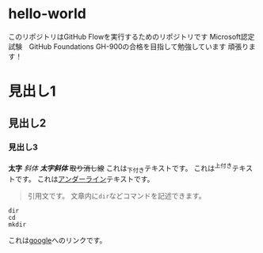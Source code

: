 # hello-world
このリポジトリはGitHub Flowを実行するためのリポジトリです
Microsoft認定試験　GitHub Foundations GH-900の合格を目指して勉強しています
頑張ります！

# 見出し1
## 見出し2
### 見出し3

**太字**
*斜体*
***太字斜体***
~~取り消し線~~
これは<sub>下付き</sub>テキストです。
これは<sup>上付き</sup>テキストです。
これは<ins>アンダーライン</ins>テキストです。
> 引用文です。
文章内に`dir`などコマンドを記述できます。
```
dir
cd
mkdir
```
これは[google](http://www.google.co.jp/)へのリンクです。

